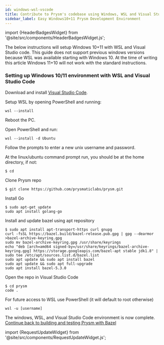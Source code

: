 ```yaml
---
id: windows-wsl-vscode
title: Contribute to Prysm's codebase using Windows, WSL and Visual Studio Code
sidebar_label: Easy Windows10+11 Prysm Development Environment
---
```


import {HeaderBadgesWidget} from '@site/src/components/HeaderBadgesWidget.js';

<HeaderBadgesWidget />

The below instructions will setup Windows 10+11 with WSL and Visual Studio code. This guide does not support previous windows versions because WSL was available starting with Windows 10. At the time of writing this article Windows 11+10 will not work with the standard instructions.

### Setting up Windows 10/11 environment with WSL and Visual Studio Code

Download and install [Visual Studio Code](https://code.visualstudio.com/download).

Setup WSL by opening PowerShell and running:
```text
wsl --install
```
Reboot the PC.

Open PowerShell and run:
```text
wsl --install -d Ubuntu
```
Follow the prompts to enter a new unix username and password.

At the linux/ubuntu command prompt run, you should be at the home directory, if not:
```text
$ cd
```

Clone Prysm repo
```text
$ git clone https://github.com/prysmaticlabs/prysm.git
```

Install Go
```text
$ sudo apt-get update
sudo apt install golang-go
```

Install and update bazel using apt repository
```text
$ sudo apt install apt-transport-https curl gnupg
curl -fsSL https://bazel.build/bazel-release.pub.gpg | gpg --dearmor >bazel-archive-keyring.gpg
sudo mv bazel-archive-keyring.gpg /usr/share/keyrings
echo "deb [arch=amd64 signed-by=/usr/share/keyrings/bazel-archive-keyring.gpg] https://storage.googleapis.com/bazel-apt stable jdk1.8" | sudo tee /etc/apt/sources.list.d/bazel.list
sudo apt update && sudo apt install bazel
sudo apt update && sudo apt full-upgrade
sudo apt install bazel-5.3.0
```

Open the repo in Visual Studio Code
```text
$ cd prysm
code .
```

For future access to WSL use PowerShell  (it will default to root otherwise)
```text
wsl -u [username]
```

The windows, WSL, and Visual Studio Code environment is now complete. [Continue back to building and testing Prysm with Bazel](/docs/contribute/contribution-guidelines#building-and-testing-prysm-with-go)

import {RequestUpdateWidget} from '@site/src/components/RequestUpdateWidget.js';

<RequestUpdateWidget />
